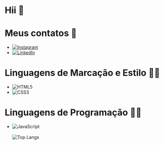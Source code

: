 # Hii 👋
# Meus contatos 📲
   * [![Instagram](https://img.shields.io/badge/-Instagram-%23E4405F?style=for-the-badge&logo=instagram&logoColor=white)](https://www.instagram.com/daviiisousa18/)
   * 	[![LinkedIn](https://img.shields.io/badge/LinkedIn-0077B5?style=for-the-badge&logo=linkedin&logoColor=white)](https://www.linkedin.com/in/davi-sousa-1a6a622ab/)
# Linguagens de Marcação e Estilo 👨‍💻
   * ![HTML5](https://img.shields.io/badge/HTML5-E34F26?style=for-the-badge&logo=html5&logoColor=white)
   * ![CSS3](https://img.shields.io/badge/CSS3-1572B6?style=for-the-badge&logo=css3&logoColor=white)
# Linguagens de Programação 👨‍💻
   * ![JavaScript](https://img.shields.io/badge/JavaScript-F7DF1E?style=for-the-badge&logo=javascript&logoColor=black) <br> <br>
![Top Langs](https://github-readme-stats-git-masterrstaa-rickstaa.vercel.app/api/top-langs/?username=daviiisousa&bg_color=000&border_color=30A3DC&title_color=E94D5F&text_color=FFF)

